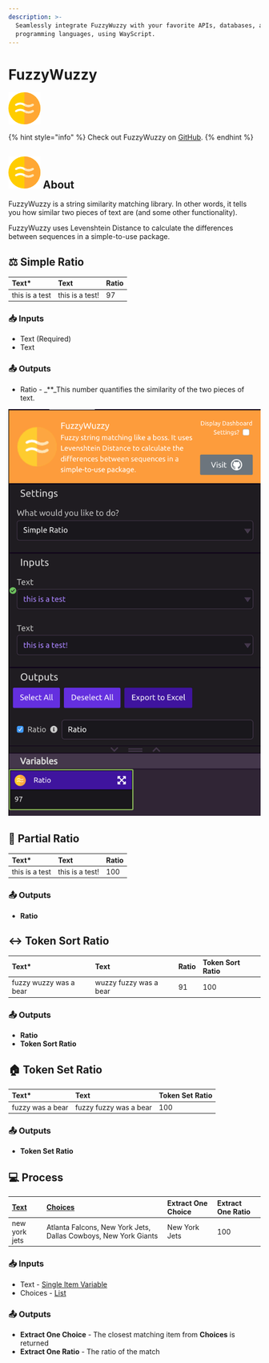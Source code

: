 ```yaml
---
description: >-
  Seamlessly integrate FuzzyWuzzy with your favorite APIs, databases, and
  programming languages, using WayScript.
---
```


# FuzzyWuzzy

![Fuzzy string matching like a boss. ](../../.gitbook/assets/fuzzy_match%20%282%29.png)

{% hint style="info" %}
Check out FuzzyWuzzy on [GitHub](https://github.com/seatgeek/fuzzywuzzy).
{% endhint %}

## ![](../../.gitbook/assets/fuzzy_match%20%282%29%20%282%29.png) About

FuzzyWuzzy is a string similarity matching library. In other words, it tells you how similar two pieces of text are \(and some other functionality\).

FuzzyWuzzy uses Levenshtein Distance to calculate the differences between sequences in a simple-to-use package.

## ⚖ Simple Ratio

| **Text\*** | **Text** | **Ratio** |
| :--- | :--- | :--- |
| this is a test | this is a test! | 97 |

### 📥 Inputs

* Text \(Required\)
* Text

### 📤 Outputs

* Ratio -  _\*\*_This number quantifies the similarity of the two pieces of text. 

![Ratio Returned is 97](../../.gitbook/assets/screenshot-2019-07-16-21.51.36.png)

## 💠 Partial Ratio

| **Text\*** | Text | **Ratio** |
| :--- | :--- | :--- |
| this is a test | this is a test! | 100 |

### 📤 Outputs

* **Ratio**

## ↔ Token Sort Ratio

| **Text**\* | Text | Ratio | Token Sort Ratio |
| :--- | :--- | :--- | :--- |
| fuzzy wuzzy was a bear | wuzzy fuzzy was a bear | 91 | 100 |

### 📤 Outputs

* **Ratio**
* **Token Sort Ratio**

## 🏠 Token Set Ratio

| **Text\*** | Text | Token Set Ratio |
| :--- | :--- | :--- |
| fuzzy was a bear | fuzzy fuzzy was a bear | 100 |

### 📤 Outputs

* **Token Set Ratio**

## 💻 Process

| [Text](../../getting_started/variables.md#single-item) | [Choices](../../getting_started/variables.md#lists) | Extract One Choice | Extract One Ratio |
| :--- | :--- | :--- | :--- |
| new york jets | Atlanta Falcons, New York Jets, Dallas Cowboys, New York Giants | New York Jets | 100 |

### 📥 Inputs

* Text - [Single Item Variable](../../getting_started/variables.md#single-item)
* Choices - [List](../../getting_started/variables.md#lists)

### 📤 Outputs

* **Extract One Choice** - The closest matching item from **Choices** is returned
* **Extract One Ratio** - The ratio of the match

